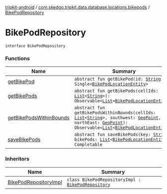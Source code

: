 [tripkit-android](../../index.md) / [com.skedgo.tripkit.data.database.locations.bikepods](../index.md) / [BikePodRepository](./index.md)

# BikePodRepository

`interface BikePodRepository`

### Functions

| Name | Summary |
|---|---|
| [getBikePod](get-bike-pod.md) | `abstract fun getBikePod(id: `[`String`](https://kotlinlang.org/api/latest/jvm/stdlib/kotlin/-string/index.html)`): Single<`[`BikePodLocationEntity`](../-bike-pod-location-entity/index.md)`>` |
| [getBikePods](get-bike-pods.md) | `abstract fun getBikePods(cellIds: `[`List`](https://kotlinlang.org/api/latest/jvm/stdlib/kotlin.collections/-list/index.html)`<`[`String`](https://kotlinlang.org/api/latest/jvm/stdlib/kotlin/-string/index.html)`>): Observable<`[`List`](https://kotlinlang.org/api/latest/jvm/stdlib/kotlin.collections/-list/index.html)`<`[`BikePodLocationEntity`](../-bike-pod-location-entity/index.md)`>>` |
| [getBikePodsWithinBounds](get-bike-pods-within-bounds.md) | `abstract fun getBikePodsWithinBounds(cellIds: `[`List`](https://kotlinlang.org/api/latest/jvm/stdlib/kotlin.collections/-list/index.html)`<`[`String`](https://kotlinlang.org/api/latest/jvm/stdlib/kotlin/-string/index.html)`>, southwest: `[`GeoPoint`](../../skedgo.tripkit.location/-geo-point/index.md)`, northEast: `[`GeoPoint`](../../skedgo.tripkit.location/-geo-point/index.md)`): Observable<`[`List`](https://kotlinlang.org/api/latest/jvm/stdlib/kotlin.collections/-list/index.html)`<`[`BikePodLocationEntity`](../-bike-pod-location-entity/index.md)`>>` |
| [saveBikePods](save-bike-pods.md) | `abstract fun saveBikePods(key: `[`String`](https://kotlinlang.org/api/latest/jvm/stdlib/kotlin/-string/index.html)`, bikePods: `[`List`](https://kotlinlang.org/api/latest/jvm/stdlib/kotlin.collections/-list/index.html)`<`[`BikePodLocationEntity`](../-bike-pod-location-entity/index.md)`>): Completable` |

### Inheritors

| Name | Summary |
|---|---|
| [BikePodRepositoryImpl](../-bike-pod-repository-impl/index.md) | `class BikePodRepositoryImpl : `[`BikePodRepository`](./index.md) |
